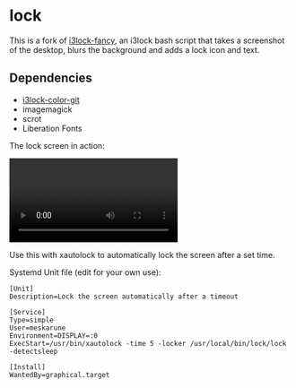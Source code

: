 lock
============

This is a fork of [i3lock-fancy](https://github.com/meskarune/i3lock-fancy), an i3lock bash script that takes a screenshot of the desktop, blurs the background and adds a lock icon and text.

Dependencies
------------
* [i3lock-color-git](https://github.com/eBrnd/i3lock-color)
* imagemagick
* scrot
* Liberation Fonts

The lock screen in action:

![lockscreen animation](https://u.teknik.io/LbE9ac.mp4)

Use this with xautolock to automatically lock the screen after a set time.

Systemd Unit file (edit for your own use):

    [Unit]
    Description=Lock the screen automatically after a timeout
    
    [Service]
    Type=simple
    User=meskarune
    Environment=DISPLAY=:0
    ExecStart=/usr/bin/xautolock -time 5 -locker /usr/local/bin/lock/lock -detectsleep
    
    [Install]
    WantedBy=graphical.target
